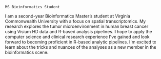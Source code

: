 `MS Bioinformatics Student`

I am a second-year Bioinformatics Master’s student at Virginia Commonwealth University with a focus on spatial transcriptomics. My research explores the tumor microenvironment in human breast cancer using Visium HD data and R-based analysis pipelines. I hope to apply the computer science and clinical research experience I've gained and look forward to becoming proficient in R-based analytic pipelines. I'm excited to learn about the tricks and nuances of the analyses as a new member in the bioinformatics scene.
